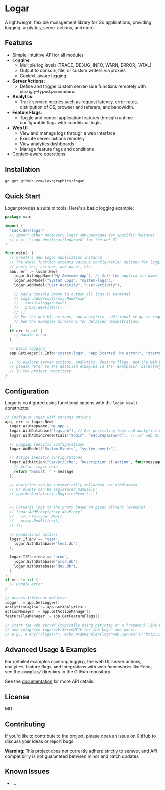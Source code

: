 # Logar

A lightweight, flexible management library for Go applications, providing logging, analytics, server actions, and more.

## Features

- Simple, intuitive API for all modules
- **Logging**:
  - Multiple log levels (TRACE, DEBUG, INFO, WARN, ERROR, FATAL)
  - Output to console, file, or custom writers via proxies
  - Context-aware logging
- **Server Actions**:
  - Define and trigger custom server-side functions remotely with strongly-typed parameters.
- **Analytics**:
  - Track service metrics such as request latency, error rates, distribution of OS, browser and referers, and bandwidth.
- **Feature Flags**:
  - Toggle and control application features through runtime-configurable flags with conditional logic.
- **Web UI**:
  - View and manage logs through a web interface
  - Execute server actions remotely
  - View analytics dashboards
  - Manage feature flags and conditions
- Context-aware operations

## Installation

```bash
go get github.com/Lexographics/logar
```

## Quick Start

Logar provides a suite of tools. Here's a basic logging example:

```go
package main

import (
  "sadk.dev/logar"
  // Import other necessary logar sub-packages for specific features
  // e.g., "sadk.dev/logar/logarweb" for the web UI
)

func main() {
  // Create a new Logar application instance
  // The New() function accepts various configuration options for logging,
  // analytics, actions, web panel, etc.
  app, err := logar.New(
    logar.WithAppName("My Awesome App"), // Sets the application name
    logar.AddModel("System Logs", "system-logs"),
    logar.AddModel("User Activity", "user-activity"),

    // Add a console proxy to output all logs to terminal
    // logar.AddProxy(proxy.NewProxy(
    //   consolelogger.New(),
    //   proxy.NewFilter(),
    // )),
    // For the web UI, actions, and analytics, additional setup is required.
    // See the examples directory for detailed demonstrations.
  )
  if err != nil {
    // Handle error
  }

  // Basic logging
  app.GetLogger().Info("system-logs", "App Started. No errors", "startup")

  // To explore server actions, analytics, feature flags, and the web UI,
  // please refer to the detailed examples in the 'examples/' directory
  // in the project repository.
}
```

## Configuration

Logar is configured using functional options with the `logar.New()` constructor.

```go
// Configure Logar with various options
app, err := logar.New(
  logar.WithAppName("My App"),
  logar.WithDatabase("logs.db"), // For persisting logs and analytics data
  logar.WithAdminCredentials("admin", "securepassword"), // For web UI authentication

  // Logging specific configurations
  logar.AddModel("System Events", "system-events"),

  // Action specific configurations
  logar.WithAction("Server/Echo", "Description of action", func(message string) string {
    // Action logic here
    return "Result: " + message
  }),

  // Analytics can be automatically collected via middleware
  // Or events can be registered manually:
  // app.GetAnalytics().RegisterEvent(...)


  // Forwards logs to the proxy based on given filters (example)
  // logar.AddProxy(proxy.NewProxy(
  //   consolelogger.New(),
  //   proxy.NewFilter(),
  // )),

  // Conditional options
  logar.If(env == "test",
    logar.WithDatabase("test.db"),
  ),

  logar.IfElse(env == "prod",
    logar.WithDatabase("prod.db"),
    logar.WithDatabase("dev.db"),
  )
)
if err != nil {
  // Handle error
}

// Access different modules:
logger := app.GetLogger()
analyticsEngine := app.GetAnalytics()
actionManager := app.GetActionManager()
featureFlagManager := app.GetFeatureFlags()

// Start the web server (typically using net/http or a framework like Echo)
// and integrate logarweb.ServeHTTP for the Logar web panel.
// e.g., e.Any("/logar/*", echo.WrapHandler(logarweb.ServeHTTP("http://localhost:3000", "/logar", app)))
```

## Advanced Usage & Examples

For detailed examples covering logging, the web UI, server actions, analytics, feature flags, and integrations with web frameworks like Echo, see the `examples/` directory in the GitHub repository.

See the [documentation](https://godoc.org/github.com/Lexographics/logar) for more API details.

## License

MIT

## Contributing

If you'd like to contribute to the project, please open an issue on GitHub to discuss your ideas or report bugs.

**Warning:** This project does not currently adhere strictly to semver, and API compatibility is not guaranteed between minor and patch updates.

## Known Issues

- ...
